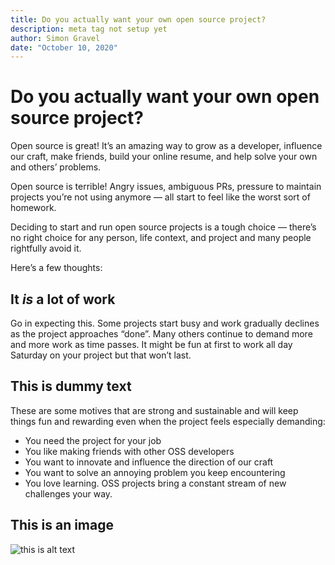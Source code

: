 ```yaml
---
title: Do you actually want your own open source project?
description: meta tag not setup yet
author: Simon Gravel
date: "October 10, 2020"
---
```


# Do you actually want your own open source project?

Open source is great! It’s an amazing way to grow as a developer, influence our craft, make friends, build your online resume, and help solve your own and others’ problems.

Open source is terrible! Angry issues, ambiguous PRs, pressure to maintain projects you’re not using anymore — all start to feel like the worst sort of homework.

Deciding to start and run open source projects is a tough choice — there’s no right choice for any person, life context, and project and many people rightfully avoid it.

Here’s a few thoughts:

## It _is_ a lot of work

Go in expecting this. Some projects start busy and work gradually declines as the project approaches “done”. Many others continue to demand more and more work as time passes. It might be fun at first to work all day Saturday on your project but that won’t last.

## This is dummy text

These are some motives that are strong and sustainable and will keep things fun and rewarding even when the project feels especially demanding:

- You need the project for your job
- You like making friends with other OSS developers
- You want to innovate and influence the direction of our craft
- You want to solve an annoying problem you keep encountering
- You love learning. OSS projects bring a constant stream of new challenges your way.

## This is an image

<picture class='img-wrap'>
					<source
							srcset="https://res.cloudinary.com/sgrvl/w_600/IMG_0176.jpg"
							media="(min-width: 550px)"
						/>
						<source
							srcset="https://res.cloudinary.com/sgrvl/w_550/IMG_0176.jpg"
							media="(min-width: 500px)"
						/>
					<source
						srcset="https://res.cloudinary.com/sgrvl/w_500/IMG_0176.jpg"
						media="(min-width: 450px)"
					/>
					<source
						srcset="https://res.cloudinary.com/sgrvl/w_450/IMG_0176.jpg"
						media="(min-width: 400px)"
					/>
					<source
						srcset="https://res.cloudinary.com/sgrvl/w_400/IMG_0176.jpg"
						media="(min-width: 350px)"
					/>
					<img
						src="https://res.cloudinary.com/sgrvl/w_350/IMG_0176.jpg"
						alt="this is alt text"
					/>
				</picture>
